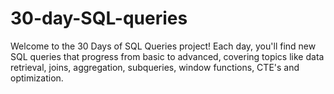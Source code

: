 # 30-day-SQL-queries
Welcome to the 30 Days of SQL Queries project! Each day, you'll find new SQL queries that progress from basic to advanced, covering topics like data retrieval, joins, aggregation, subqueries, window functions, CTE's and optimization.
